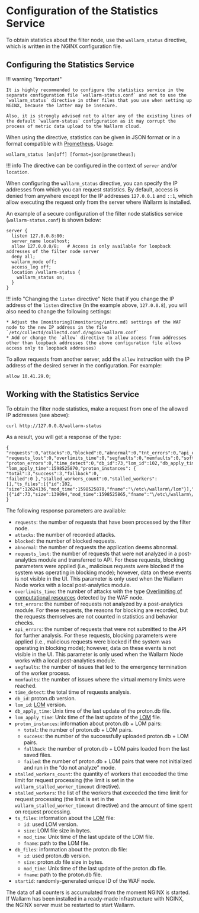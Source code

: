 [doc-configure-kubernetes]:     configure-kubernetes-en.md
[link-prometheus]:              https://prometheus.io/
[gl-lom]:                       ../glossary-en.md#lom

# Configuration of the Statistics Service

To obtain statistics about the filter node, use the `wallarm_status` directive, which is written in the NGINX configuration file.

## Configuring the Statistics Service

!!! warning "Important"

    It is highly recommended to configure the statistics service in the separate configuration file `wallarm-status.conf` and not to use the `wallarm_status` directive in other files that you use when setting up NGINX, because the latter may be insecure.
    
    Also, it is strongly advised not to alter any of the existing lines of the default `wallarm-status` configuration as it may corrupt the process of metric data upload to the Wallarm cloud.

When using the directive, statistics can be given in JSON format or in a format compatible with [Prometheus][link-prometheus]. Usage:

```
wallarm_status [on|off] [format=json|prometheus];
``` 

!!! info
    The directive can be configured in the context of `server` and/or `location`.

When configuring the `wallarm_status` directive, you can specify the IP addresses from which you can request statistics. By default, access is denied from anywhere except for the IP addresses `127.0.0.1` and `::1`, which allow executing the request only from the server where Wallarm is installed.

An example of a secure configuration of the filter node statistics service (`wallarm-status.conf`) is shown below:

```
server {
  listen 127.0.0.8:80;
  server_name localhost;
  allow 127.0.0.0/8;   # Access is only available for loopback addresses of the filter node server  
  deny all;                  
  wallarm_mode off;
  access_log off;
  location /wallarm-status {
    wallarm_status on;
  }
}

```

!!! info "Changing the `listen` directive"
    Note that if you change the IP address of the `listen` directive (in the example above, `127.0.0.8`), you will also need to change the following settings:
    
    * Adjust the [monitoring](monitoring/intro.md) settings of the WAF node to the new IP address in the file `/etc/collectd/collectd.conf.d/nginx-wallarm.conf`
    * Add or change the `allow` directive to allow access from addresses other than loopback addresses (the above configuration file allows access only to loopback addresses)

To allow requests from another server, add the `allow` instruction with the IP address of the desired server in the configuration. For example:

```
allow 10.41.29.0;
```


##  Working with the Statistics Service

To obtain the filter node statistics, make a request from one of the allowed IP addresses (see above):

```
curl http://127.0.0.8/wallarm-status
```

As a result, you will get a response of the type:

```
{ "requests":0,"attacks":0,"blocked":0,"abnormal":0,"tnt_errors":0,"api_errors":0,
"requests_lost":0,"overlimits_time":0,"segfaults":0,"memfaults":0,"softmemfaults":0,
"proton_errors":0,"time_detect":0,"db_id":73,"lom_id":102,"db_apply_time":1598525865,
"lom_apply_time":1598525870,"proton_instances": { "total":3,"success":3,"fallback":0,
"failed":0 },"stalled_workers_count":0,"stalled_workers":[],"ts_files":[{"id":102,
"size":12624136,"mod_time":1598525870,"fname":"\/etc\/wallarm\/lom"}],"db_files":
[{"id":73,"size":139094,"mod_time":1598525865,"fname":"\/etc\/wallarm\/proton.db"}] }
```

The following response parameters are available:
*   `requests`: the number of requests that have been processed by the filter node.
*   `attacks`: the number of recorded attacks.
*   `blocked`: the number of blocked requests.
*   `abnormal`: the number of requests the application deems abnormal.
*   `requests_lost`: the number of requests that were not analyzed in a post-analytics module and transferred to API. For these requests, blocking parameters were applied (i.e., malicious requests were blocked if the system was operating in blocking mode); however, data on these events is not visible in the UI. This parameter is only used when the Wallarm Node works with a local post-analytics module.
*   `overlimits_time`: the number of attacks with the type [Overlimiting of computational resources](../attacks-vulns-list.md#overlimiting-of-computational-resources) detected by the WAF node.
*   `tnt_errors`: the number of requests not analyzed by a post-analytics module. For these requests, the reasons for blocking are recorded, but the requests themselves are not counted in statistics and behavior checks.
*   `api_errors`: the number of requests that were not submitted to the API for further analysis. For these requests, blocking parameters were applied (i.e., malicious requests were blocked if the system was operating in blocking mode); however, data on these events is not visible in the UI. This parameter is only used when the Wallarm Node works with a local post-analytics module.
*   `segfaults`: the number of issues that led to the emergency termination of the worker process.
*   `memfaults`: the number of issues where the virtual memory limits were reached.
*   `time_detect`: the total time of requests analysis.
*   `db_id`: proton.db version.
*   `lom_id`: [LOM][gl-lom] version.
*   `db_apply_time`: Unix time of the last update of the proton.db file.
*   `lom_apply_time`: Unix time of the last update of the [LOM](../glossary-en.md#lom) file.
*   `proton_instances`: information about proton.db + LOM pairs:
    *   `total`: the number of proton.db + LOM pairs.
    *   `success`: the number of the successfully uploaded proton.db + LOM pairs.
    *   `fallback`: the number of proton.db + LOM pairs loaded from the last saved files.
    *   `failed`: the number of proton.db + LOM pairs that were not initialized and run in the “do not analyze” mode.
*   `stalled_workers_count`: the quantity of workers that exceeded the time limit for request processing (the limit is set in the `wallarm_stalled_worker_timeout` directive).
*   `stalled_workers`: the list of the workers that exceeded the time limit for request processing (the limit is set in the `wallarm_stalled_worker_timeout` directive) and the amount of time spent on request processing.
*   `ts_files`: information about the [LOM](../glossary-en.md#lom) file:
    *   `id`: used LOM version.
    *   `size`: LOM file size in bytes.
    *   `mod_time`: Unix time of the last update of the LOM file.
    *   `fname`: path to the LOM file.
*   `db_files`: information about the proton.db file:
    *   `id`: used proton.db version.
    *   `size`: proton.db file size in bytes.
    *   `mod_time`: Unix time of the last update of the proton.db file.
    *   `fname`: path to the proton.db file.
* `startid`: randomly-generated unique ID of the WAF node.

The data of all counters is accumulated from the moment NGINX is started. If Wallarm has been installed in a ready-made infrastructure with NGINX, the NGINX server must be restarted to start Wallarm.

